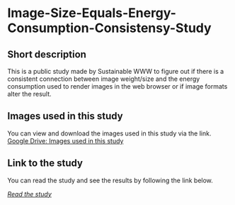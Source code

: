 # Image-Size-Equals-Energy-Consumption-Consistensy-Study

## Short description
This is a public study made by Sustainable WWW to figure out if there is a consistent connection between image weight/size and the energy consumption used to render images in the web browser or if image formats alter the result.

## Images used in this study
You can view and download the images used in this study via the link.
[Google Drive: Images used in this study](https://drive.google.com/drive/folders/1SP913w2xqKT-M39TpIqwx4Jf3AeGvsyl?usp=sharing )

## Link to the study
You can read the study and see the results by following the link below.

[*Read the study*](https://michaelandersen93.substack.com/p/greening-the-web-a-study-on-low-carbon)
